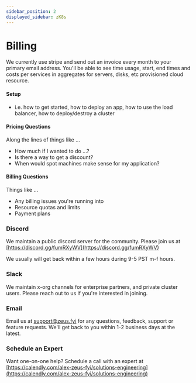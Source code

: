 ```yaml
---
sidebar_position: 2
displayed_sidebar: zK8s
---
```


# Billing

We currently use stripe and send out an invoice every month to your primary email address. You'll be able to see time
usage, start, end times and costs per services in aggregates for servers, disks, etc provisioned cloud resource.

#### Setup

- i.e. how to get started, how to deploy an app, how to use the load balancer, how to deploy/destroy a cluster

#### Pricing Questions

Along the lines of things like ...

- How much if I wanted to do ...?
- Is there a way to get a discount?
- When would spot machines make sense for my application?

#### Billing Questions

Things like ...

- Any billing issues you're running into
- Resource quotas and limits
- Payment plans

### Discord

We maintain a public discord server for the community. Please join us
at [https://discord.gg/fumRXyWV](https://discord.gg/fumRXyWV)

We usually will get back within a few hours during 9-5 PST m-f hours.

### Slack

We maintain x-org channels for enterprise partners, and private cluster users. Please reach out to us if you're
interested in joining.

### Email

Email us at [support@zeus.fyi](mailto:) for any questions, feedback, support or feature requests. We'll get back to you
within 1-2 business days at the latest.

### Schedule an Expert

Want one-on-one help? Schedule a call with an expert
at [https://calendly.com/alex-zeus-fyi/solutions-engineering](https://calendly.com/alex-zeus-fyi/solutions-engineering)